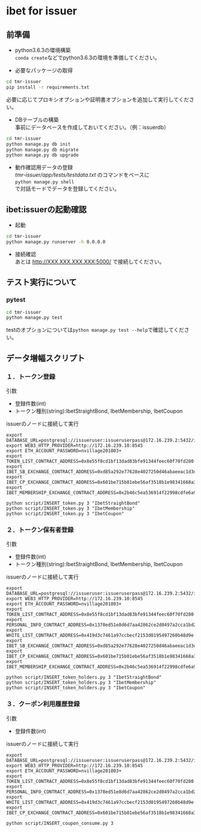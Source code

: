 # ibet for issuer

## 前準備
- python3.6.3の環境構築  
`conda create`などでpython3.6.3の環境を準備してください。

- 必要なパッケージの取得  
```bash
cd tmr-issuer
pip install -r requirements.txt
```
必要に応じてプロキシオプションや証明書オプションを追加して実行してください。

- DBテーブルの構築  
事前にデータベースを作成しておいてください。（例：issuerdb）

```bash
cd tmr-issuer
python manage.py db init
python manage.py db migrate
python manage.py db upgrade
```
- 動作確認用データの登録  
*tmr-issuer/app/tests/testdata.txt* のコマンドをベースに  
`python manage.py shell`  
で対話モードでデータを登録してください。

## ibet:issuerの起動確認
- 起動

```bash
cd tmr-issuer
python manage.py runserver -h 0.0.0.0
```
- 接続確認  
あとは http://XXX.XXX.XXX.XXX:5000/ で接続してください。

## テスト実行について
### pytest

```bash
cd tmr-issuer
python manage.py test
```

testのオプションについては`python manage.py test --help`で確認してください。

## データ増幅スクリプト
### １．トークン登録
引数
- 登録件数(int)
- トークン種別(string):IbetStraightBond, IbetMembership, IbetCoupon


issuerのノードに接続して実行

```
export DATABASE_URL=postgresql://issueruser:issueruserpass@172.16.239.2:5432/issuerdb
export WEB3_HTTP_PROVIDER=http://172.16.239.10:8545
export ETH_ACCOUNT_PASSWORD=nvillage201803+
export TOKEN_LIST_CONTRACT_ADDRESS=0x8e55f8cd1bf13dad83bfe91344feec60f70fd280
export IBET_SB_EXCHANGE_CONTRACT_ADDRESS=0xd85a292e77628e4027250d46abaeeac1d3d192b5
export IBET_CP_EXCHANGE_CONTRACT_ADDRESS=0x601be715b01ebe56af3518b1e98341668a35798e
export IBET_MEMBERSHIP_EXCHANGE_CONTRACT_ADDRESS=0x2b46c5ea536914f22998cdfe6a9bbf2d63e6e6b1

python script/INSERT_token.py 3 "IbetStraightBond"
python script/INSERT_token.py 3 "IbetMembership"
python script/INSERT_token.py 3 "IbetCoupon"
```

### ２．トークン保有者登録
引数
- 登録件数(int)
- トークン種別(string):IbetStraightBond, IbetMembership, IbetCoupon

issuerのノードに接続して実行

```
export DATABASE_URL=postgresql://issueruser:issueruserpass@172.16.239.2:5432/issuerdb
export WEB3_HTTP_PROVIDER=http://172.16.239.10:8545
export ETH_ACCOUNT_PASSWORD=nvillage201803+
export TOKEN_LIST_CONTRACT_ADDRESS=0x8e55f8cd1bf13dad83bfe91344feec60f70fd280
export PERSONAL_INFO_CONTRACT_ADDRESS=0x1378ed51e8d6d7aa42862ce2d0497a2cca1bd2ff
export WHITE_LIST_CONTRACT_ADDRESS=0x419d3c7461a97ccbecf2153d0195497260b48d9e
export IBET_SB_EXCHANGE_CONTRACT_ADDRESS=0xd85a292e77628e4027250d46abaeeac1d3d192b5
export IBET_CP_EXCHANGE_CONTRACT_ADDRESS=0x601be715b01ebe56af3518b1e98341668a35798e
export IBET_MEMBERSHIP_EXCHANGE_CONTRACT_ADDRESS=0x2b46c5ea536914f22998cdfe6a9bbf2d63e6e6b1

python script/INSERT_token_holders.py 3 "IbetStraightBond"
python script/INSERT_token_holders.py 3 "IbetMembership"
python script/INSERT_token_holders.py 3 "IbetCoupon"
```

### ３．クーポン利用履歴登録
引数
- 登録件数(int)

issuerのノードに接続して実行

```
export DATABASE_URL=postgresql://issueruser:issueruserpass@172.16.239.2:5432/issuerdb
export WEB3_HTTP_PROVIDER=http://172.16.239.10:8545
export ETH_ACCOUNT_PASSWORD=nvillage201803+
export TOKEN_LIST_CONTRACT_ADDRESS=0x8e55f8cd1bf13dad83bfe91344feec60f70fd280
export PERSONAL_INFO_CONTRACT_ADDRESS=0x1378ed51e8d6d7aa42862ce2d0497a2cca1bd2ff
export WHITE_LIST_CONTRACT_ADDRESS=0x419d3c7461a97ccbecf2153d0195497260b48d9e
export IBET_CP_EXCHANGE_CONTRACT_ADDRESS=0x601be715b01ebe56af3518b1e98341668a35798e

python script/INSERT_coupon_consume.py 3
```
